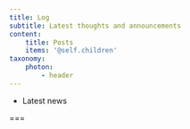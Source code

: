 ```yaml
---
title: Log
subtitle: Latest thoughts and announcements
content:
    title: Posts
    items: '@self.children'
taxonomy:
    photon:
        - header
---
```


- Latest news

===
